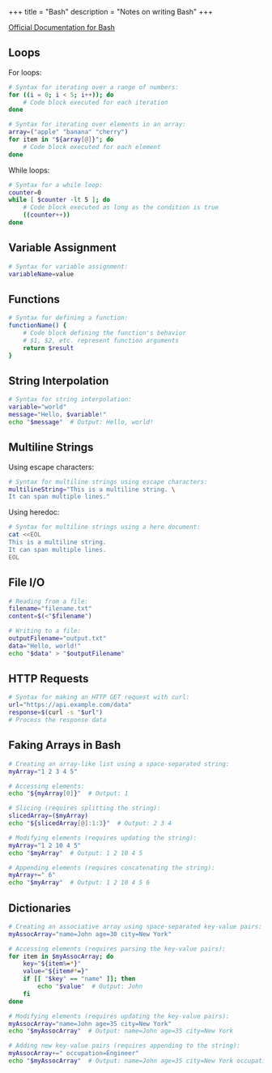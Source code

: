 +++
title = "Bash"
description = "Notes on writing Bash"
+++

[Official Documentation for Bash](https://www.gnu.org/software/bash/manual/)

## Loops

For loops:

```bash
# Syntax for iterating over a range of numbers:
for ((i = 0; i < 5; i++)); do
    # Code block executed for each iteration
done

# Syntax for iterating over elements in an array:
array=("apple" "banana" "cherry")
for item in "${array[@]}"; do
    # Code block executed for each element
done
```

While loops:

```bash
# Syntax for a while loop:
counter=0
while [ $counter -lt 5 ]; do
    # Code block executed as long as the condition is true
    ((counter++))
done
```

## Variable Assignment

```bash
# Syntax for variable assignment:
variableName=value
```

## Functions

```bash
# Syntax for defining a function:
functionName() {
    # Code block defining the function's behavior
    # $1, $2, etc. represent function arguments
    return $result
}
```

## String Interpolation

```bash
# Syntax for string interpolation:
variable="world"
message="Hello, $variable!"
echo "$message"  # Output: Hello, world!
```

## Multiline Strings

Using escape characters:

```bash
# Syntax for multiline strings using escape characters:
multilineString="This is a multiline string. \
It can span multiple lines."
```

Using heredoc:

```bash
# Syntax for multiline strings using a here document:
cat <<EOL
This is a multiline string.
It can span multiple lines.
EOL
```

## File I/O

```bash
# Reading from a file:
filename="filename.txt"
content=$(<"$filename")

# Writing to a file:
outputFilename="output.txt"
data="Hello, world!"
echo "$data" > "$outputFilename"
```

## HTTP Requests

```bash
# Syntax for making an HTTP GET request with curl:
url="https://api.example.com/data"
response=$(curl -s "$url")
# Process the response data
```

## Faking Arrays in Bash

```bash
# Creating an array-like list using a space-separated string:
myArray="1 2 3 4 5"

# Accessing elements:
echo "${myArray[0]}"  # Output: 1

# Slicing (requires splitting the string):
slicedArray=($myArray)
echo "${slicedArray[@]:1:3}"  # Output: 2 3 4

# Modifying elements (requires updating the string):
myArray="1 2 10 4 5"
echo "$myArray"  # Output: 1 2 10 4 5

# Appending elements (requires concatenating the string):
myArray+=" 6"
echo "$myArray"  # Output: 1 2 10 4 5 6
```

## Dictionaries

```bash
# Creating an associative array using space-separated key-value pairs:
myAssocArray="name=John age=30 city=New York"

# Accessing elements (requires parsing the key-value pairs):
for item in $myAssocArray; do
    key="${item%=*}"
    value="${item#*=}"
    if [[ "$key" == "name" ]]; then
        echo "$value"  # Output: John
    fi
done

# Modifying elements (requires updating the key-value pairs):
myAssocArray="name=John age=35 city=New York"
echo "$myAssocArray"  # Output: name=John age=35 city=New York

# Adding new key-value pairs (requires appending to the string):
myAssocArray+=" occupation=Engineer"
echo "$myAssocArray"  # Output: name=John age=35 city=New York occupation=Engineer
```

